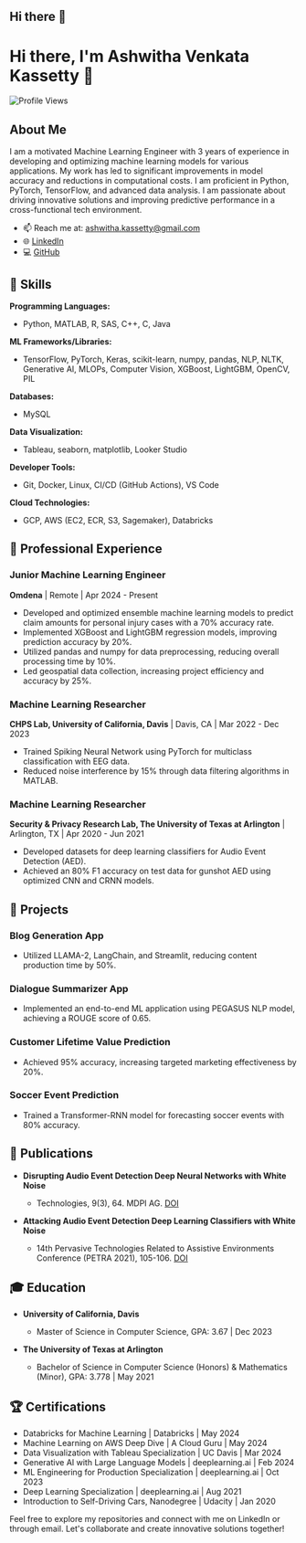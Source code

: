 ## Hi there 👋

<!--
**avk1943/avk1943** is a ✨ _special_ ✨ repository because its `README.md` (this file) appears on your GitHub profile.

Here are some ideas to get you started:

- 🔭 I’m currently working on ...
- 🌱 I’m currently learning ...
- 👯 I’m looking to collaborate on ...
- 🤔 I’m looking for help with ...
- 💬 Ask me about ...
- 📫 How to reach me: ...
- 😄 Pronouns: ...
- ⚡ Fun fact: ...
-->

# Hi there, I'm Ashwitha Venkata Kassetty 👋

![Profile Views](https://komarev.com/ghpvc/?username=avk1943&color=blue)

## About Me

I am a motivated Machine Learning Engineer with 3 years of experience in developing and optimizing machine learning models for various applications. My work has led to significant improvements in model accuracy and reductions in computational costs. I am proficient in Python, PyTorch, TensorFlow, and advanced data analysis. I am passionate about driving innovative solutions and improving predictive performance in a cross-functional tech environment.

- 📫 Reach me at: ashwitha.kassetty@gmail.com
- 🌐 [LinkedIn](https://www.linkedin.com/in/ashwitha-kassetty/)
- 💻 [GitHub](https://github.com/avk1943)

## 🔧 Skills

**Programming Languages:**
- Python, MATLAB, R, SAS, C++, C, Java

**ML Frameworks/Libraries:**
- TensorFlow, PyTorch, Keras, scikit-learn, numpy, pandas, NLP, NLTK, Generative AI, MLOPs, Computer Vision, XGBoost, LightGBM, OpenCV, PIL

**Databases:**
- MySQL

**Data Visualization:**
- Tableau, seaborn, matplotlib, Looker Studio

**Developer Tools:**
- Git, Docker, Linux, CI/CD (GitHub Actions), VS Code

**Cloud Technologies:**
- GCP, AWS (EC2, ECR, S3, Sagemaker), Databricks

## 💼 Professional Experience

### Junior Machine Learning Engineer
**Omdena** | Remote | Apr 2024 - Present
- Developed and optimized ensemble machine learning models to predict claim amounts for personal injury cases with a 70% accuracy rate.
- Implemented XGBoost and LightGBM regression models, improving prediction accuracy by 20%.
- Utilized pandas and numpy for data preprocessing, reducing overall processing time by 10%.
- Led geospatial data collection, increasing project efficiency and accuracy by 25%.

### Machine Learning Researcher
**CHPS Lab, University of California, Davis** | Davis, CA | Mar 2022 - Dec 2023
- Trained Spiking Neural Network using PyTorch for multiclass classification with EEG data.
- Reduced noise interference by 15% through data filtering algorithms in MATLAB.

### Machine Learning Researcher
**Security & Privacy Research Lab, The University of Texas at Arlington** | Arlington, TX | Apr 2020 - Jun 2021
- Developed datasets for deep learning classifiers for Audio Event Detection (AED).
- Achieved an 80% F1 accuracy on test data for gunshot AED using optimized CNN and CRNN models.

## 🌟 Projects

### Blog Generation App
- Utilized LLAMA-2, LangChain, and Streamlit, reducing content production time by 50%.

### Dialogue Summarizer App
- Implemented an end-to-end ML application using PEGASUS NLP model, achieving a ROUGE score of 0.65.

### Customer Lifetime Value Prediction
- Achieved 95% accuracy, increasing targeted marketing effectiveness by 20%.

### Soccer Event Prediction
- Trained a Transformer-RNN model for forecasting soccer events with 80% accuracy.

## 📜 Publications

- **Disrupting Audio Event Detection Deep Neural Networks with White Noise**
  - Technologies, 9(3), 64. MDPI AG. [DOI](https://doi.org/10.3390/technologies9030064)

- **Attacking Audio Event Detection Deep Learning Classifiers with White Noise**
  - 14th Pervasive Technologies Related to Assistive Environments Conference (PETRA 2021), 105-106. [DOI](10.1145/3453892.3464893)

## 🎓 Education

- **University of California, Davis**
  - Master of Science in Computer Science, GPA: 3.67 | Dec 2023

- **The University of Texas at Arlington**
  - Bachelor of Science in Computer Science (Honors) & Mathematics (Minor), GPA: 3.778 | May 2021

## 🏆 Certifications

- Databricks for Machine Learning | Databricks | May 2024
- Machine Learning on AWS Deep Dive | A Cloud Guru | May 2024
- Data Visualization with Tableau Specialization | UC Davis | Mar 2024
- Generative AI with Large Language Models | deeplearning.ai | Feb 2024
- ML Engineering for Production Specialization | deeplearning.ai | Oct 2023
- Deep Learning Specialization | deeplearning.ai | Aug 2021
- Introduction to Self-Driving Cars, Nanodegree | Udacity | Jan 2020

Feel free to explore my repositories and connect with me on LinkedIn or through email. Let's collaborate and create innovative solutions together!

